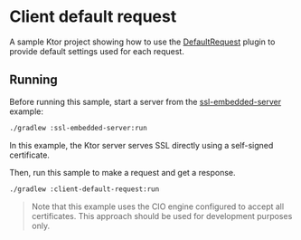 # Client default request

A sample Ktor project showing how to use the [DefaultRequest](https://ktor.io/docs/default-request.html) plugin to provide default settings used for each request.

## Running

Before running this sample, start a server from the [ssl-embedded-server](../ssl-embedded-server) example:
```bash
./gradlew :ssl-embedded-server:run
```

In this example, the Ktor server serves SSL directly using a self-signed certificate.

Then, run this sample to make a request and get a response.

```bash
./gradlew :client-default-request:run
```

> Note that this example uses the CIO engine configured to accept all certificates. This approach should be used for development purposes only.
